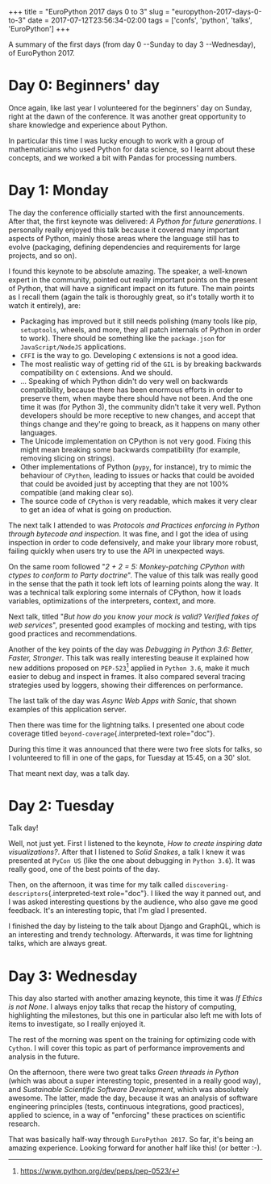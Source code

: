 +++
title = "EuroPython 2017 days 0 to 3"
slug = "europython-2017-days-0-to-3"
date = 2017-07-12T23:56:34-02:00
tags = ['confs', 'python', 'talks', 'EuroPython']
+++

A summary of the first days (from day 0 \--Sunday to day 3
\--Wednesday), of EuroPython 2017.

# Day 0: Beginners\' day

Once again, like last year I volunteered for the beginners\' day on
Sunday, right at the dawn of the conference. It was another great
opportunity to share knowledge and experience about Python.

In particular this time I was lucky enough to work with a group of
mathematicians who used Python for data science, so I learnt about these
concepts, and we worked a bit with Pandas for processing numbers.

# Day 1: Monday

The day the conference officially started with the first announcements.
After that, the first keynote was delivered: *A Python for future
generations*. I personally really enjoyed this talk because it covered
many important aspects of Python, mainly those areas where the language
still has to evolve (packaging, defining dependencies and requirements
for large projects, and so on).

I found this keynote to be absolute amazing. The speaker, a well-known
expert in the community, pointed out really important points on the
present of Python, that will have a significant impact on its future.
The main points as I recall them (again the talk is thoroughly great, so
it\'s totally worth it to watch it entirely), are:

-   Packaging has improved but it still needs polishing (many tools like
    pip, `setuptools`, wheels, and more, they all patch internals of
    Python in order to work). There should be something like the
    `package.json` for `JavaScript/NodeJS` applications.
-   `CFFI` is the way to go. Developing `C` extensions is not a good
    idea.
-   The most realistic way of getting rid of the `GIL` is by breaking
    backwards compatibility on `C` extensions. And we should.
-   \... Speaking of which Python didn\'t do very well on backwards
    compatibility, because there has been enormous efforts in order to
    preserve them, when maybe there should have not been. And the one
    time it was (for Python 3), the community didn\'t take it very well.
    Python developers should be more receptive to new changes, and
    accept that things change and they\'re going to breack, as it
    happens on many other languages.
-   The Unicode implementation on CPython is not very good. Fixing this
    might mean breaking some backwards compatibility (for example,
    removing slicing on strings).
-   Other implementations of Python (`pypy`, for instance), try to mimic
    the behaviour of `CPython`, leading to issues or hacks that could be
    avoided that could be avoided just by accepting that they are not
    100% compatible (and making clear so).
-   The source code of `CPython` is very readable, which makes it very
    clear to get an idea of what is going on production.

The next talk I attended to was *Protocols and Practices enforcing in
Python through bytecode and inspection*. It was fine, and I got the idea
of using inspection in order to code defensively, and make your library
more robust, failing quickly when users try to use the API in unexpected
ways.

On the same room followed \"*2 + 2 = 5: Monkey-patching CPython with
ctypes to conform to Party doctrine*\". The value of this talk was
really good in the sense that the path it took left lots of learning
points along the way. It was a technical talk exploring some internals
of CPython, how it loads variables, optimizations of the interpreters,
context, and more.

Next talk, titled \"*But how do you know your mock is valid? Verified
fakes of web services*\", presented good examples of mocking and
testing, with tips good practices and recommendations.

Another of the key points of the day was *Debugging in Python 3.6:
Better, Faster, Stronger*. This talk was really interesting beause it
explained how new additions proposed on `PEP-523`[^1] applied in
`Python 3.6`, make it much easier to debug and inspect in frames. It
also compared several tracing strategies used by loggers, showing their
differences on performance.

The last talk of the day was *Async Web Apps with Sanic*, that shown
examples of this application server.

Then there was time for the lightning talks. I presented one about code
coverage titled `beyond-coverage`{.interpreted-text role="doc"}.

During this time it was announced that there were two free slots for
talks, so I volunteered to fill in one of the gaps, for Tuesday at
15:45, on a 30\' slot.

That meant next day, was a talk day.

# Day 2: Tuesday

Talk day!

Well, not just yet. First I listened to the keynote, *How to create
inspiring data visualizations?*. After that I listened to *Solid
Snakes*, a talk I knew it was presented at `PyCon US` (like the one
about debugging in `Python 3.6`). It was really good, one of the best
points of the day.

Then, on the afternoon, it was time for my talk called
`discovering-descriptors`{.interpreted-text role="doc"}. I liked the way
it panned out, and I was asked interesting questions by the audience,
who also gave me good feedback. It\'s an interesting topic, that I\'m
glad I presented.

I finished the day by listeing to the talk about Django and GraphQL,
which is an interesting and trendy technology. Afterwards, it was time
for lightning talks, which are always great.

# Day 3: Wednesday

This day also started with another amazing keynote, this time it was *If
Ethics is not None*. I always enjoy talks that recap the history of
computing, highlighting the milestones, but this one in particular also
left me with lots of items to investigate, so I really enjoyed it.

The rest of the morning was spent on the training for optimizing code
with `Cython`. I will cover this topic as part of performance
improvements and analysis in the future.

On the afternoon, there were two great talks *Green threads in Python*
(which was about a super interesting topic, presented in a really good
way), and *Sustainable Scientific Software Development*, which was
absolutely awesome. The latter, made the day, because it was an analysis
of software engineering principles (tests, continuous integrations, good
practices), applied to science, in a way of \"enforcing\" these
practices on scientific research.

That was basically half-way through `EuroPython 2017`. So far, it\'s
being an amazing experience. Looking forward for another half like this!
(or better :-).

[^1]: <https://www.python.org/dev/peps/pep-0523/>
